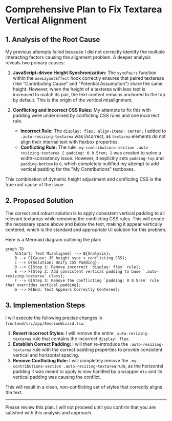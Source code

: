 # Comprehensive Plan to Fix Textarea Vertical Alignment

## 1. Analysis of the Root Cause

My previous attempts failed because I did not correctly identify the multiple interacting factors causing the alignment problem. A deeper analysis reveals two primary causes:

1.  **JavaScript-driven Height Synchronization:** The `syncPairs` function within the `useLayoutEffect` hook correctly ensures that paired textareas (like "Contributing Cause" and "Potential Assumption") share the same height. However, when the height of a textarea with less text is increased to match its pair, the text content remains anchored to the top by default. This is the origin of the vertical misalignment.

2.  **Conflicting and Incorrect CSS Rules:** My attempts to fix this with padding were undermined by conflicting CSS rules and one incorrect rule.
    *   **Incorrect Rule:** The `display: flex; align-items: center;` I added to `.auto-resizing-textarea` was incorrect, as `textarea` elements do not align their internal text with flexbox properties.
    *   **Conflicting Rule:** The rule `.my-contributions-section .auto-resizing-textarea { padding: 0 0.5rem; }` was created to solve a width-consistency issue. However, it explicitly sets `padding-top` and `padding-bottom` to `0`, which completely nullified my attempt to add vertical padding for the "My Contributions" textboxes.

This combination of dynamic height adjustment and conflicting CSS is the true root cause of the issue.

## 2. Proposed Solution

The correct and robust solution is to apply consistent vertical padding to all relevant textareas while removing the conflicting CSS rules. This will create the necessary space above and below the text, making it appear vertically centered, which is the standard and appropriate UI solution for this problem.

Here is a Mermaid diagram outlining the plan:

```mermaid
graph TD
    A[Start: Text Misaligned] --> B{Analysis};
    B --> C[Cause: JS height sync + conflicting CSS];
    C --> D{Solution: Unify CSS Padding};
    D --> E[Step 1: Remove incorrect `display: flex` rule];
    E --> F[Step 2: Add consistent vertical padding to base `.auto-resizing-textarea` class];
    F --> G[Step 3: Remove the conflicting `padding: 0 0.5rem` rule that overrides vertical padding];
    G --> H[End: Text Appears Correctly Centered];
```

## 3. Implementation Steps

I will execute the following precise changes in `frontend/src/app/SessionWizard.tsx`:

1.  **Revert Incorrect Styles:** I will remove the entire `.auto-resizing-textarea` rule that contains the incorrect `display: flex`.
2.  **Establish Correct Padding:** I will then re-introduce the `.auto-resizing-textarea` rule with the correct padding properties to provide consistent vertical and horizontal spacing.
3.  **Remove Conflicting Rule:** I will completely remove the `.my-contributions-section .auto-resizing-textarea` rule, as the horizontal padding it was meant to apply is now handled by a wrapper `div` and its vertical padding was causing the conflict.

This will result in a clean, non-conflicting set of styles that correctly aligns the text.

---

Please review this plan. I will not proceed until you confirm that you are satisfied with this analysis and approach.